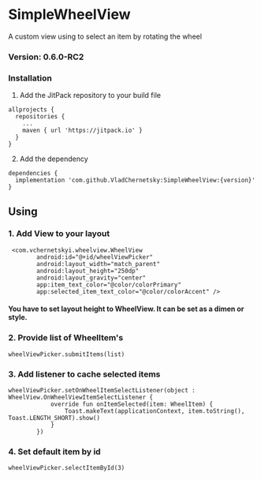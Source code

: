 # SimpleWheelView
A custom view using to select an item by rotating the wheel

### Version: 0.6.0-RC2
### Installation
1. Add the JitPack repository to your build file
```
allprojects {
  repositories {
    ...
    maven { url 'https://jitpack.io' }
  }
}
```
2. Add the dependency
```
dependencies {
  implementation 'com.github.VladChernetsky:SimpleWheelView:{version}'
}

```
## Using

### 1. Add View to your layout
```
 <com.vchernetskyi.wheelview.WheelView
        android:id="@+id/wheelViewPicker"
        android:layout_width="match_parent"
        android:layout_height="250dp"
        android:layout_gravity="center"
        app:item_text_color="@color/colorPrimary"
        app:selected_item_text_color="@color/colorAccent" />
```

#### You have to set layout height to WheelView. It can be set as a dimen or style.

### 2. Provide list of WheelItem's

```
wheelViewPicker.submitItems(list)
```

### 3. Add listener to cache selected items
```
wheelViewPicker.setOnWheelItemSelectListener(object : WheelView.OnWheelViewItemSelectListener {
            override fun onItemSelected(item: WheelItem) {
                Toast.makeText(applicationContext, item.toString(), Toast.LENGTH_SHORT).show()
            }
        })
```

### 4. Set default item by id
```
wheelViewPicker.selectItemById(3)
```
